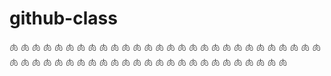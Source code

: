 # github-class
🫁 🫁 🫁 🫁 🫁 🫁 🫁 🫁 🫁 🫁 🫁 🫁 🫁 🫁 🫁 🫁 🫁 🫁 🫁 🫁 🫁 🫁 🫁 🫁 🫁 🫁 🫁 🫁 🫁 🫁 🫁 🫁 🫁 🫁 🫁 🫁 🫁 🫁 🫁 🫁 🫁 🫁 🫁 🫁 🫁 🫁 🫁 🫁 🫁 🫁 🫁 🫁 🫁 
